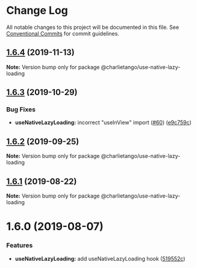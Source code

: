 # Change Log

All notable changes to this project will be documented in this file.
See [Conventional Commits](https://conventionalcommits.org) for commit guidelines.

## [1.6.4](https://github.com/charlie-tango/hooks/compare/@charlietango/use-native-lazy-loading@1.6.3...@charlietango/use-native-lazy-loading@1.6.4) (2019-11-13)

**Note:** Version bump only for package @charlietango/use-native-lazy-loading

## [1.6.3](https://github.com/charlie-tango/hooks/compare/@charlietango/use-native-lazy-loading@1.6.2...@charlietango/use-native-lazy-loading@1.6.3) (2019-10-29)

### Bug Fixes

- **useNativeLazyLoading:** incorrect "useInView" import ([#60](https://github.com/charlie-tango/hooks/issues/60)) ([e9c759c](https://github.com/charlie-tango/hooks/commit/e9c759c))

## [1.6.2](https://github.com/charlie-tango/hooks/compare/@charlietango/use-native-lazy-loading@1.6.1...@charlietango/use-native-lazy-loading@1.6.2) (2019-09-25)

**Note:** Version bump only for package @charlietango/use-native-lazy-loading

## [1.6.1](https://github.com/charlie-tango/hooks/compare/@charlietango/use-native-lazy-loading@1.6.0...@charlietango/use-native-lazy-loading@1.6.1) (2019-08-22)

**Note:** Version bump only for package @charlietango/use-native-lazy-loading

# 1.6.0 (2019-08-07)

### Features

- **useNativeLazyLoading:** add useNativeLazyLoading hook ([519552c](https://github.com/charlie-tango/hooks/commit/519552c))
